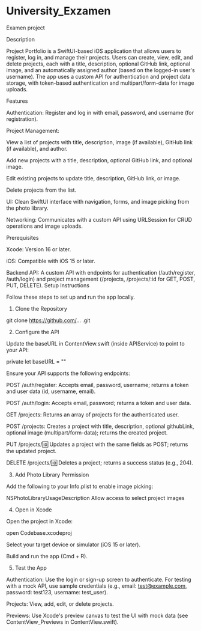 # University_Exzamen
Examen project 

Description

Project Portfolio is a SwiftUI-based iOS application that allows users to register, log in, and manage their projects. Users can create, view, edit, and delete projects, each with a title, description, optional GitHub link, optional image, and an automatically assigned author (based on the logged-in user's username). The app uses a custom API for authentication and project data storage, with token-based authentication and multipart/form-data for image uploads.

Features





Authentication: Register and log in with email, password, and username (for registration).



Project Management:





View a list of projects with title, description, image (if available), GitHub link (if available), and author.



Add new projects with a title, description, optional GitHub link, and optional image.



Edit existing projects to update title, description, GitHub link, or image.



Delete projects from the list.



UI: Clean SwiftUI interface with navigation, forms, and image picking from the photo library.



Networking: Communicates with a custom API using URLSession for CRUD operations and image uploads.

Prerequisites





Xcode: Version 16 or later.



iOS: Compatible with iOS 15 or later.



Backend API: A custom API with endpoints for authentication (/auth/register, /auth/login) and project management (/projects, /projects/:id for GET, POST, PUT, DELETE).
Setup Instructions

Follow these steps to set up and run the app locally.

1. Clone the Repository

git clone https://github.com/... .git

2. Configure the API





Update the baseURL in ContentView.swift (inside APIService) to point to your API:

private let baseURL = ""



Ensure your API supports the following endpoints:


POST /auth/register: Accepts email, password, username; returns a token and user data (id, username, email).



POST /auth/login: Accepts email, password; returns a token and user data.



GET /projects: Returns an array of projects for the authenticated user.



POST /projects: Creates a project with title, description, optional githubLink, optional image (multipart/form-data); returns the created project.



PUT /projects/:id: Updates a project with the same fields as POST; returns the updated project.



DELETE /projects/:id: Deletes a project; returns a success status (e.g., 204).

3. Add Photo Library Permission





Add the following to your Info.plist to enable image picking:

<key>NSPhotoLibraryUsageDescription</key>
<string>Allow access to select project images</string>

4. Open in Xcode





Open the project in Xcode:

open Codebase.xcodeproj



Select your target device or simulator (iOS 15 or later).



Build and run the app (Cmd + R).

5. Test the App





Authentication: Use the login or sign-up screen to authenticate. For testing with a mock API, use sample credentials (e.g., email: test@example.com, password: test123, username: test_user).



Projects: View, add, edit, or delete projects. 



Previews: Use Xcode's preview canvas to test the UI with mock data (see ContentView_Previews in ContentView.swift).


